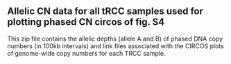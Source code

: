 ## Allelic CN data for all tRCC samples used for plotting phased CN circos of fig. S4

This zip file contains the allelic depths (allele A and B) of phased DNA copy numbers (in 100kb intervals) and link files associated with the CIRCOS plots of genome-wide copy numbers for each TRCC sample. 
